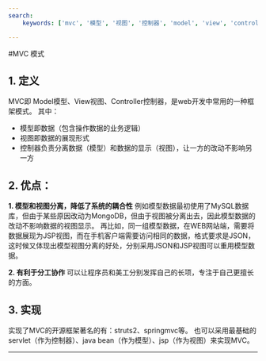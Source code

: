 ```yaml
---
search:
    keywords: ['mvc', '模型', '视图', '控制器', 'model', 'view', 'controller']

---
```



#MVC 模式

## 1. 定义
MVC即 Model模型、View视图、Controller控制器，是web开发中常用的一种框架模式。
其中：
* 模型即数据（包含操作数据的业务逻辑）
* 视图即数据的展现形式
* 控制器负责分离数据（模型）和数据的显示（视图），让一方的改动不影响另一方

## 2. 优点：
**1. 模型和视图分离，降低了系统的耦合性**
例如模型数据最初使用了MySQL数据库，但由于某些原因改动为MongoDB，但由于视图被分离出去，因此模型数据的改动不影响数据的视图显示。
再比如，同一组模型数据，在WEB网站端，需要将数据展现为JSP视图，而在手机客户端需要访问相同的数据，格式要求是JSON，这时候又体现出模型视图分离的好处，分别采用JSON和JSP视图可以重用模型数据。

**2. 有利于分工协作**
可以让程序员和美工分别发挥自己的长项，专注于自己更擅长的方面。

## 3. 实现
实现了MVC的开源框架著名的有：struts2、springmvc等。
也可以采用最基础的servlet（作为控制器）、java bean（作为模型）、jsp（作为视图）来实现MVC。

---
